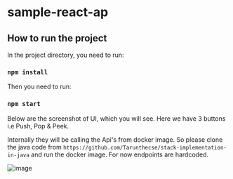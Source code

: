 # sample-react-ap

## How to run the project

In the project directory, you need to run:

### `npm install`

Then you need to run:

### `npm start`

Below are the screenshot of UI, which you will see. Here we have 3 buttons i.e Push, Pop & Peek.

Internally they will be calling the Api's from docker image. So please clone the java code from `https://github.com/Tarunthecse/stack-implementation-in-java` and run the docker image. For now endpoints are hardcoded.

![image](https://user-images.githubusercontent.com/53221463/117571664-276b1900-b0ed-11eb-8377-429cd97b3177.png)
